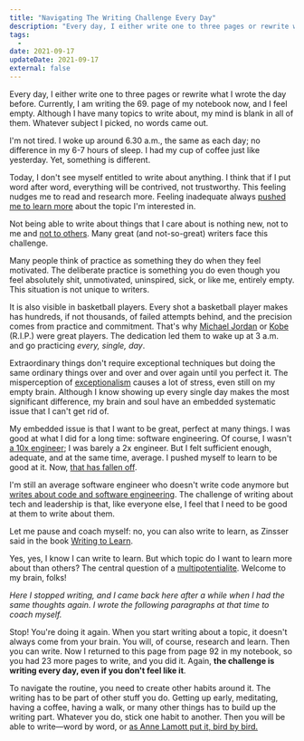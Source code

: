 ```yaml
---
title: "Navigating The Writing Challenge Every Day"
description: "Every day, I either write one to three pages or rewrite what I wrote the day before. It's a challenge. I fail sometimes."
tags:
  -
date: 2021-09-17
updateDate: 2021-09-17
external: false
---
```


Every day, I either write one to three pages or rewrite what I wrote the day before. Currently, I am writing the 69. page of my notebook now, and I feel empty. Although I have many topics to write about, my mind is blank in all of them. Whatever subject I picked, no words came out.

I'm not tired. I woke up around 6.30 a.m., the same as each day; no difference in my 6-7 hours of sleep. I had my cup of coffee just like yesterday. Yet, something is different.

Today, I don't see myself entitled to write about anything. I think that if I put word after word, everything will be contrived, not trustworthy. This feeling nudges me to read and research more. Feeling inadequate always [pushed me to learn more](/growth-with-systematic-bliss/) about the topic I'm interested in.

Not being able to write about things that I care about is nothing new, not to me and [not to others](https://www.brainpickings.org/2013/05/03/advice-on-writing/). Many great (and not-so-great) writers face this challenge.

Many people think of practice as something they do when they feel motivated. The deliberate practice is something you do even though you feel absolutely shit, unmotivated, uninspired, sick, or like me, entirely empty. This situation is not unique to writers.

It is also visible in basketball players. Every shot a basketball player makes has hundreds, if not thousands, of failed attempts behind, and the precision comes from practice and commitment. That's why [Michael Jordan](https://www.netflix.com/at-en/title/80203144) or [Kobe](https://jamesclear.com/deliberate-practice) (R.I.P.) were great players. The dedication led them to wake up at 3 a.m. and go practicing _every, single, day_.

Extraordinary things don't require exceptional techniques but doing the same ordinary things over and over and over again until you perfect it. The misperception of [exceptionalism](https://en.wikipedia.org/wiki/Exceptionalism) causes a lot of stress, even still on my empty brain. Although I know showing up every single day makes the most significant difference, my brain and soul have an embedded systematic issue that I can't get rid of.

My embedded issue is that I want to be great, perfect at many things. I was good at what I did for a long time: software engineering. Of course, I wasn't [a 10x engineer](https://knowyourmeme.com/memes/10x-engineer); I was barely a 2x engineer. But I felt sufficient enough, adequate, and at the same time, average. I pushed myself to learn to be good at it. Now, [that has fallen off](https://twitter.com/candosten/status/1427165497720807426).

I'm still an average software engineer who doesn't write code anymore but [writes about code and software engineering](https://candost.blog/). The challenge of writing about tech and leadership is that, like everyone else, I feel that I need to be good at them to write about them.

Let me pause and coach myself: no, you can also write to learn, as Zinsser said in the book [Writing to Learn](https://www.worldcat.org/title/on-writing-well-the-classic-guide-to-writing-nonfiction/oclc/62421288).

Yes, yes, I know I can write to learn. But which topic do I want to learn more about than others? The central question of a [multipotentialite](https://www.ted.com/talks/emilie_wapnick_why_some_of_us_don_t_have_one_true_calling?language=en). Welcome to my brain, folks!

_Here I stopped writing, and I came back here after a while when I had the same thoughts again. I wrote the following paragraphs at that time to coach myself._

Stop! You're doing it again. When you start writing about a topic, it doesn't always come from your brain. You will, of course, research and learn. Then you can write. Now I returned to this page from page 92 in my notebook, so you had 23 more pages to write, and you did it. Again, **the challenge is writing every day, even if you don't feel like it**.

To navigate the routine, you need to create other habits around it. The writing has to be part of other stuff you do. Getting up early, meditating, having a coffee, having a walk, or many other things has to build up the writing part. Whatever you do, stick one habit to another. Then you will be able to write—word by word, or [as Anne Lamott put it, bird by bird.](https://www.brainpickings.org/2013/11/22/bird-by-bird-anne-lamott/)
